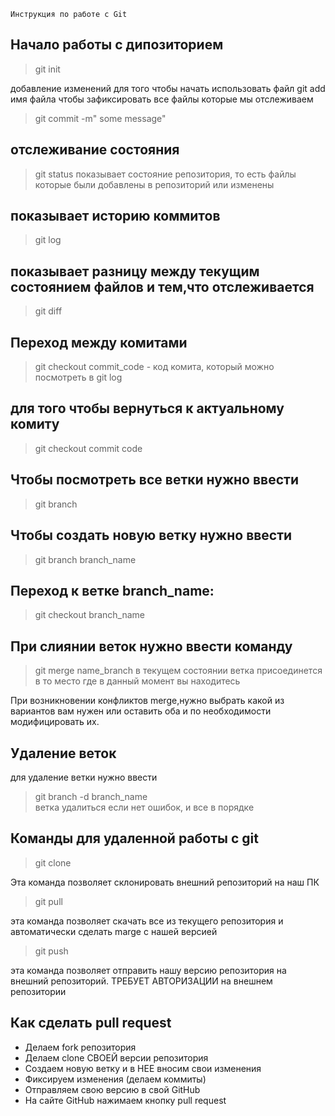     Инструкция по работе с Git

## Начало работы с дипозиторием
> git init

добавление изменений
для того чтобы начать использовать файл git add имя файла
чтобы зафиксировать все файлы которые мы отслеживаем 
>git commit -m" some message"

## отслеживание состояния
>git status
показывает состояние репозитория, то есть файлы которые были добавлены в репозиторий или изменены
## показывает историю коммитов
>git log
## показывает разницу между текущим состоянием файлов и тем,что отслеживается
>git diff

## Переход между комитами
> git checkout commit_code - код комита, который можно посмотреть в git log

## для того чтобы вернуться к актуальному комиту
> git checkout commit code

## Чтобы посмотреть все ветки нужно ввести
> git branch
 ## Чтобы создать новую ветку нужно ввести 
 > git branch branch_name
 ## Переход к ветке branch_name:
 > git checkout branch_name

 ## При слиянии веток нужно ввести команду 
 > git merge name_branch 
 в текущем состоянии ветка присоединется в то место где в данный момент вы находитесь 

 При возникновении конфликтов merge,нужно выбрать какой из вариантов вам нужен или оставить оба и по необходимости модифицировать их.

 ## Удаление веток
 для удаление ветки нужно ввести 
 > git branch -d branch_name  
 ветка удалиться если нет ошибок, 
 и все в порядке 

 

  ## Команды для удаленной работы с git
  > git clone 

Эта команда позволяет склонировать внешний репозиторий на наш ПК
> git pull 

эта команда позволяет скачать все из текущего репозитория и автоматически сделать marge с нашей версией
  
> git push 

эта команда позволяет отправить нашу версию репозитория на внешний
репозиторий. ТРЕБУЕТ АВТОРИЗАЦИИ на внешнем репозитории 

## Как сделать pull request

* Делаем fork репозитория
* Делаем clone СВОЕЙ версии репозитория
* Создаем новую ветку и в НЕЕ вносим свои изменения
* Фиксируем изменения (делаем коммиты)
* Отправляем свою версию в свой GitHub
* На сайте GitHub нажимаем кнопку pull request 




  




 








